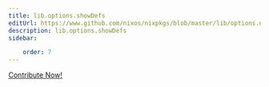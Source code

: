 ```yaml
---
title: lib.options.showDefs
editUrl: https://www.github.com/nixos/nixpkgs/blob/master/lib/options.nix#L442C14
description: lib.options.showDefs
sidebar:

    order: 7
---
```


<a href="https://www.github.com/nixos/nixpkgs/blob/master/lib/options.nix#L442C14">Contribute Now!</a>



